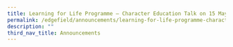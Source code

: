 ```yaml
---
title: Learning for Life Programme – Character Education Talk on 15 May
permalink: /edgefield/announcements/learning-for-life-programme-character-education-talk-on-15-may/
description: ""
third_nav_title: Announcements
---
```


